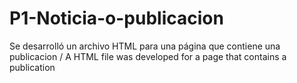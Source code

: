 # P1-Noticia-o-publicacion
Se desarrolló un archivo HTML para una página que contiene una publicacion / A HTML file was developed for a page that contains a publication
